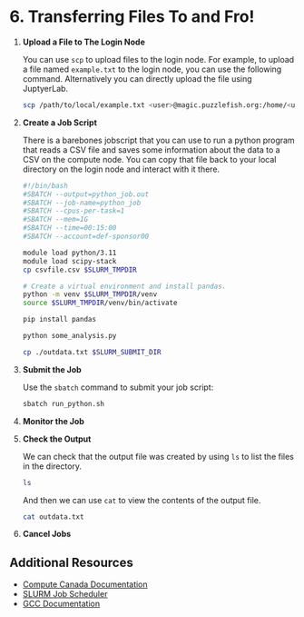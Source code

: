
# 6. Transferring Files To and Fro!

1. **Upload a File to The Login Node**

    You can use `scp` to upload files to the login node. For example, to upload a file named `example.txt` to the login node, you can use the following command. Alternatively you can directly upload the file using JuptyerLab. 

    ```bash
    scp /path/to/local/example.txt <user>@magic.puzzlefish.org:/home/<user>/def-sponsor00/<user>/6-transferring_files/
    ```


2. **Create a Job Script**

    There is a barebones jobscript that you can use to run a python program that reads a CSV file and saves some information about the data to a CSV on the compute node. You can copy that file back to your local directory on the login node and interact with it there.

    ```bash
    #!/bin/bash
    #SBATCH --output=python_job.out
    #SBATCH --job-name=python_job
    #SBATCH --cpus-per-task=1
    #SBATCH --mem=1G
    #SBATCH --time=00:15:00
    #SBATCH --account=def-sponsor00

    module load python/3.11
    module load scipy-stack
    cp csvfile.csv $SLURM_TMPDIR

    # Create a virtual environment and install pandas.
    python -m venv $SLURM_TMPDIR/venv
    source $SLURM_TMPDIR/venv/bin/activate

    pip install pandas

    python some_analysis.py

    cp ./outdata.txt $SLURM_SUBMIT_DIR
    ```

3. **Submit the Job**

    Use the `sbatch` command to submit your job script:

    ```bash
    sbatch run_python.sh
    ```

4. **Monitor the Job**
5. **Check the Output**

    We can check that the output file was created by using `ls` to list the files in the directory.

    ```bash
    ls
    ```

    And then we can use `cat` to view the contents of the output file.

    ```bash
    cat outdata.txt
    ```



6. **Cancel Jobs**

## Additional Resources

- [Compute Canada Documentation](https://docs.computecanada.ca/wiki/Running_jobs)
- [SLURM Job Scheduler](https://slurm.schedmd.com/documentation.html)
- [GCC Documentation](https://gcc.gnu.org/onlinedocs/)